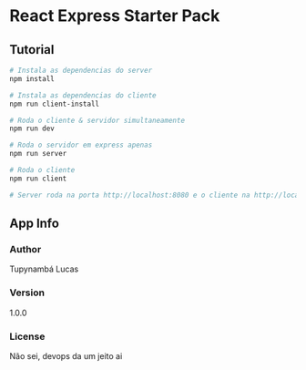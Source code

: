# React Express Starter Pack

## Tutorial

``` bash
# Instala as dependencias do server
npm install

# Instala as dependencias do cliente
npm run client-install

# Roda o cliente & servidor simultaneamente
npm run dev

# Roda o servidor em express apenas
npm run server

# Roda o cliente
npm run client

# Server roda na porta http://localhost:8080 e o cliente na http://localhost:3000 (o cliente não é necessário rodar junto na versão de produção apenas na de desenvolvimento)
```

## App Info

### Author

Tupynambá Lucas

### Version

1.0.0

### License

Não sei, devops da um jeito ai
